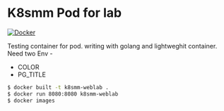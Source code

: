 # K8smm Pod for lab

[![Docker](https://github.com/mm-k8s-ug/k8smm-weblab/workflows/Docker/badge.svg)](https://github.com/mm-k8s-ug/k8smm-weblab/actions?query=workflow%3ADocker)

Testing container for pod. writing with golang and lightweghit container.
Need two Env -
* COLOR
* PG_TITLE

```bash
$ docker built -t k8smm-weblab .
$ docker run 8080:8080 k8smm-weblab
$ docker images

```

   
